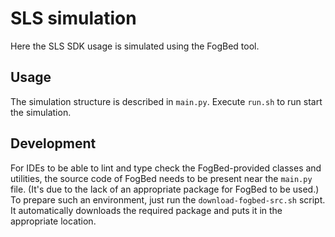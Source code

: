 # SLS simulation
Here the SLS SDK usage is simulated using the FogBed tool.

## Usage
The simulation structure is described in `main.py`. Execute `run.sh` to run start the simulation.

## Development
For IDEs to be able to lint and type check the FogBed-provided classes and utilities, the source code of FogBed needs to be present near the `main.py` file. (It's due to the lack of an appropriate package for FogBed to be used.)  
To prepare such an environment, just run the `download-fogbed-src.sh` script. It automatically downloads the required package and puts it in the appropriate location.
